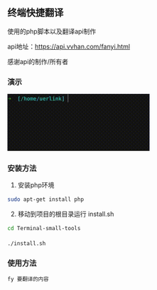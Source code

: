 ## 终端快捷翻译
使用的php脚本以及翻译api制作

api地址：https://api.vvhan.com/fanyi.html

感谢api的制作/所有者

### 演示
![](./Translate-demo.gif)

### 安装方法
1. 安装php环境
```bash
sudo apt-get install php
```
2. 移动到项目的根目录运行 install.sh
```bash
cd Terminal-small-tools

./install.sh
```

### 使用方法
```bash
fy 要翻译的内容
```
